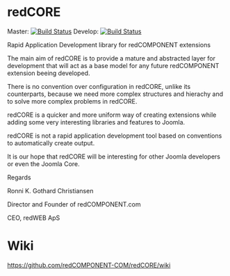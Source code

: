 redCORE
======

Master: [![Build Status](https://api.travis-ci.com/redCOMPONENT-COM/redCORE.png?branch=master&token=vpkyAMSd8vTHK9zwpML6)](https://magnum.travis-ci.com/redCOMPONENT-COM/redCORE/)
Develop: [![Build Status](https://api.travis-ci.com/redCOMPONENT-COM/redCORE.png?branch=develop&token=vpkyAMSd8vTHK9zwpML6)](https://magnum.travis-ci.com/redCOMPONENT-COM/redCORE/)

Rapid Application Development library for redCOMPONENT extensions

The main aim of redCORE is to provide a mature and abstracted layer for development that will act as a base model for any future redCOMPONENT extension beeing developed.

There is no convention over configuration in redCORE, unlike its counterparts, because we need more complex structures and hierachy and to solve more complex problems in redCORE.

redCORE is a quicker and more uniform way of creating extensions while adding some very interesting libraries and features to Joomla.

redCORE is not a rapid application development tool based on conventions to automatically create output.

It is our hope that redCORE will be interesting for other Joomla developers or even the Joomla Core.

Regards

Ronni K. Gothard Christiansen

Director and Founder of redCOMPONENT.com

CEO, redWEB ApS

Wiki
=====

https://github.com/redCOMPONENT-COM/redCORE/wiki
